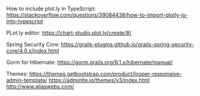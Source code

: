 How to include plot.ly in TypeScript:
https://stackoverflow.com/questions/39084438/how-to-import-plotly-js-into-typescript

PLot.ly editor:
https://chart-studio.plot.ly/create/#/


Spring Security Core: 
https://grails-plugins.github.io/grails-spring-security-core/4.0.x/index.html

Gorm for Hibernate: 
https://gorm.grails.org/6.1.x/hibernate/manual/


Themes:
https://themes.getbootstrap.com/product/looper-responsive-admin-template/
https://adminlte.io/themes/v3/index.html
http://www.aliaswebs.com/
